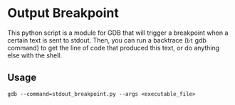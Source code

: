 # Output Breakpoint

This python script is a module for GDB that will trigger a breakpoint when a certain text is sent to stdout.
Then, you can run a backtrace (`bt` gdb command) to get the line of code that produced this text, or do anything else with the shell.

## Usage
`gdb --command=stdout_breakpoint.py --args <executable_file>`

